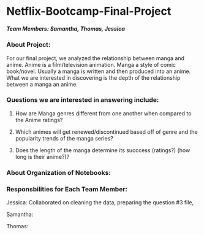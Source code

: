 # Netflix-Bootcamp-Final-Project

##### Team Members: Samantha, Thomas, Jessica

### About Project: 
For our final project, we analyzed the relationship between manga and anime. Anime is a film/television animation. Manga a style of comic book/novel. Usually a manga is written and then produced into an anime. What we are interested in discovering is the depth of the relationship between a manga an anime. 

### Questions we are interested in answering include:

1. How are Manga genres different from one another when compared to the Anime ratings?
   
2. Which animes will get renewed/discontinued based off of genre and the popularity trends of the manga series?

3. Does the length of the manga determine its succcess (ratings?) (how long is their anime?)?

### About Organization of Notebooks: 


### Responsbilities for Each Team Member:

Jessica: Collaborated on cleaning the data, preparing the question #3 file, 

Samantha:

Thomas: 
